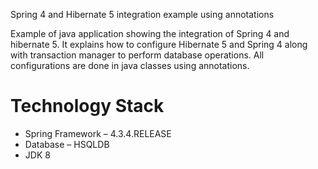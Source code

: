  Spring 4 and Hibernate 5 integration example using annotations

Example of java application showing the integration of Spring 4 and hibernate 5. It explains how to configure Hibernate 5 and Spring 4 along with transaction manager to perform database operations. All configurations are done in java classes using annotations.

# Technology Stack
- Spring Framework – 4.3.4.RELEASE
- Database – HSQLDB
- JDK 8
